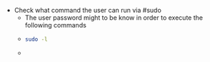 - Check what command the user can run via #sudo
	- The user password might to be know in order to execute the following commands
	- ```bash
	  sudo -l
	  ```
	-